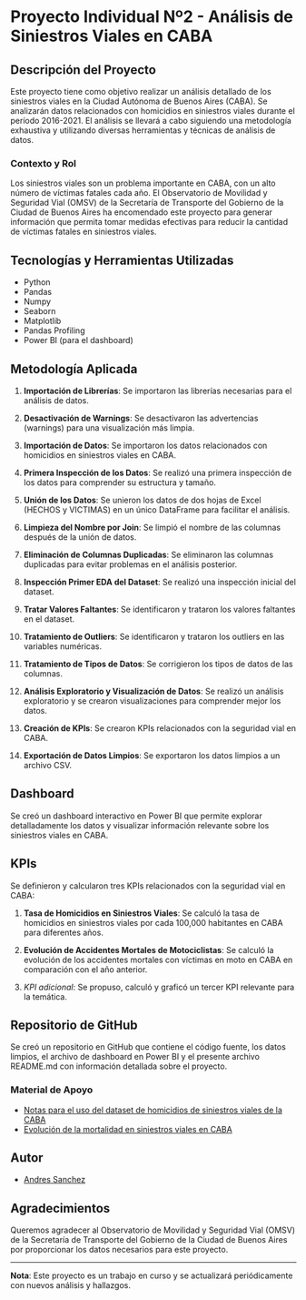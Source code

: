 # Proyecto Individual Nº2 - Análisis de Siniestros Viales en CABA



## Descripción del Proyecto

Este proyecto tiene como objetivo realizar un análisis detallado de los siniestros viales en la Ciudad Autónoma de Buenos Aires (CABA). Se analizarán datos relacionados con homicidios en siniestros viales durante el período 2016-2021. El análisis se llevará a cabo siguiendo una metodología exhaustiva y utilizando diversas herramientas y técnicas de análisis de datos.

### Contexto y Rol

Los siniestros viales son un problema importante en CABA, con un alto número de víctimas fatales cada año. El Observatorio de Movilidad y Seguridad Vial (OMSV) de la Secretaría de Transporte del Gobierno de la Ciudad de Buenos Aires ha encomendado este proyecto para generar información que permita tomar medidas efectivas para reducir la cantidad de víctimas fatales en siniestros viales.

## Tecnologías y Herramientas Utilizadas

- Python
- Pandas
- Numpy
- Seaborn
- Matplotlib
- Pandas Profiling
- Power BI (para el dashboard)

## Metodología Aplicada

1. **Importación de Librerías**: Se importaron las librerías necesarias para el análisis de datos.

2. **Desactivación de Warnings**: Se desactivaron las advertencias (warnings) para una visualización más limpia.

3. **Importación de Datos**: Se importaron los datos relacionados con homicidios en siniestros viales en CABA.

4. **Primera Inspección de los Datos**: Se realizó una primera inspección de los datos para comprender su estructura y tamaño.

5. **Unión de los Datos**: Se unieron los datos de dos hojas de Excel (HECHOS y VICTIMAS) en un único DataFrame para facilitar el análisis.

6. **Limpieza del Nombre por Join**: Se limpió el nombre de las columnas después de la unión de datos.

7. **Eliminación de Columnas Duplicadas**: Se eliminaron las columnas duplicadas para evitar problemas en el análisis posterior.

8. **Inspección Primer EDA del Dataset**: Se realizó una inspección inicial del dataset.

9. **Tratar Valores Faltantes**: Se identificaron y trataron los valores faltantes en el dataset.

10. **Tratamiento de Outliers**: Se identificaron y trataron los outliers en las variables numéricas.

11. **Tratamiento de Tipos de Datos**: Se corrigieron los tipos de datos de las columnas.

12. **Análisis Exploratorio y Visualización de Datos**: Se realizó un análisis exploratorio y se crearon visualizaciones para comprender mejor los datos.

13. **Creación de KPIs**: Se crearon KPIs relacionados con la seguridad vial en CABA.

14. **Exportación de Datos Limpios**: Se exportaron los datos limpios a un archivo CSV.

## Dashboard

Se creó un dashboard interactivo en Power BI que permite explorar detalladamente los datos y visualizar información relevante sobre los siniestros viales en CABA.

## KPIs

Se definieron y calcularon tres KPIs relacionados con la seguridad vial en CABA:

1. **Tasa de Homicidios en Siniestros Viales**: Se calculó la tasa de homicidios en siniestros viales por cada 100,000 habitantes en CABA para diferentes años.

2. **Evolución de Accidentes Mortales de Motociclistas**: Se calculó la evolución de los accidentes mortales con víctimas en moto en CABA en comparación con el año anterior.

3. *KPI adicional*: Se propuso, calculó y graficó un tercer KPI relevante para la temática.

## Repositorio de GitHub

Se creó un repositorio en GitHub que contiene el código fuente, los datos limpios, el archivo de dashboard en Power BI y el presente archivo README.md con información detallada sobre el proyecto.

### Material de Apoyo

- [Notas para el uso del dataset de homicidios de siniestros viales de la CABA](https://cdn.buenosaires.gob.ar/seguridad-vial/Informe-introduccion-y-notas.pdf)
- [Evolución de la mortalidad en siniestros viales en CABA](https://www.buenosaires.gob.ar/seguridadvial/publicaciones/evolucion-de-la-mortalidad-en-siniestros-viales-en-la-ciudad-de-buenos-aires)

## Autor

- [Andres Sanchez](https://github.com/AndresSanchezCO)

## Agradecimientos

Queremos agradecer al Observatorio de Movilidad y Seguridad Vial (OMSV) de la Secretaría de Transporte del Gobierno de la Ciudad de Buenos Aires por proporcionar los datos necesarios para este proyecto.

---

**Nota**: Este proyecto es un trabajo en curso y se actualizará periódicamente con nuevos análisis y hallazgos.

